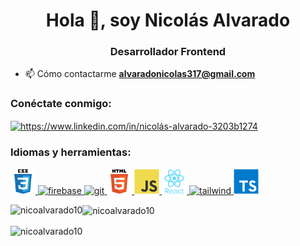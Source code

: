 <h1 align="center">Hola 👋, soy Nicolás Alvarado</h1>
<h3 align="center">Desarrollador Frontend</h3>

- 📫 Cómo contactarme **alvaradonicolas317@gmail.com**

<h3 align="left">Conéctate conmigo:</h3>      
<p align="left">
<a href="https://linkedin.com/in/https://www.linkedin.com/in/nicolás-alvarado-3203b1274" target="blank"><img align="center" src="https://raw.githubusercontent.com/rahuldkjain/github-profile-readme-generator/master/src/images/icons/Social/linked-in-alt.svg" alt="https://www.linkedin.com/in/nicolás-alvarado-3203b1274" height="30" width="40" /></a>
</p>

<h3 align="left">Idiomas y herramientas:</h3>
<p align="left"> <a href="https://www.w3schools.com/css/" target="_blank" rel="noreferrer"> <img src="https://raw.githubusercontent.com/devicons/devicon/master/icons/css3/css3-original-wordmark.svg" alt="css3" width="40" height="40"/> </a> <a href="https://firebase.google.com/" target="_blank" rel="noreferrer"> <img src="https://www.vectorlogo.zone/logos/firebase/firebase-icon.svg" alt="firebase" width="40" height="40"/> </a> <a href="https://git-scm.com/" target="_blank" rel="noreferrer"> <img src="https://www.vectorlogo.zone/logos/git-scm/git-scm-icon.svg" alt="git" width="40" height="40"/> </a> <a href="https://www.w3.org/html/" target="_blank" rel="noreferrer"> <img src="https://raw.githubusercontent.com/devicons/devicon/master/icons/html5/html5-original-wordmark.svg" alt="html5" width="40" height="40"/> </a> <a href="https://developer.mozilla.org/es-ES/docs/Web/JavaScript" target="_blank" rel="noreferrer"> <img src="https://raw.githubusercontent.com/devicons/devicon/master/icons/javascript/javascript-original.svg " alt="javascript" width="40" height="40"/> </a> <a href="https://reactjs.org/" target="_blank" rel="noreferrer"> <img src="https://raw.githubusercontent.com/devicons/devicon/master/icons/react/react-original-wordmark.svg " alt="react" height="40" width="40"/> </a> <a href="https://tailwindcss.es/" width="40" height="40" target="_blank" rel="noreferrer"> <img src="https://www.vectorlogo.zone/logos/tailwindcss/tailwindcss-icon.svg" alt="tailwind" width="40" height="40"/> </a> <a href="https://www.typescriptlang.org/" width="40" height="40" target="_blank" rel="noreferrer"> <img src="https://raw.githubusercontent.com/devicons/devicon/master/icons/typescript/typescript-original.svg" alt="typescript" width="40" height="40"/> </a> </p>

<p><img align="left" src="https://github-readme-stats.vercel.app/api/top-langs?username=nicoalvarado10&show_icons=true&locale=es&layout=compact" alt="nicoalvarado10" /></p>

<p> <img align="center" src="https://github-readme-stats.vercel.app/api?username=nicoalvarado10&show_icons=true&locale=es" alt="nicoalvarado10" /></p>

<p><img align="center" src="https://github-readme-streak-stats.herokuapp.com/?user=nicoalvarado10&" alt="nicoalvarado10" /></p>

